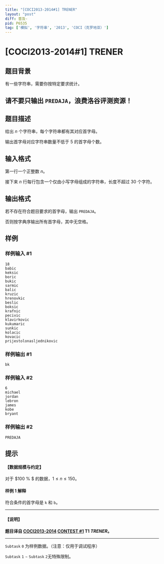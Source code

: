 ```yaml
---
title: "[COCI2013-2014#1] TRENER"
layout: "post"
diff: 普及-
pid: P6535
tag: ['模拟', '字符串', '2013', 'COCI（克罗地亚）']
---
```

# [COCI2013-2014#1] TRENER
## 题目背景

有一些字符串，需要你按特定要求统计。

## 请不要只输出 `PREDAJA`，浪费洛谷评测资源！

## 题目描述

给出 $n$ 个字符串，每个字符串都有其对应首字母。

输出首字母对应字符串数量不低于 $5$ 的首字母个数。
## 输入格式

第一行一个正整数 $n$。

接下来 $n$ 行每行包含一个仅由小写字母组成的字符串，长度不超过 $30$ 个字符。
## 输出格式

若不存在符合题目要求的首字母，输出 `PREDAJA`。

否则按字典序输出所有首字母，其中无空格。
## 样例

### 样例输入 #1
```
18
babic
keksic
boric
bukic
sarmic
balic
kruzic
hrenovkic
beslic
boksic
krafnic
pecivic
klavirkovic
kukumaric
sunkic
kolacic
kovacic
prijestolonasljednikovic 
```
### 样例输出 #1
```
bk 
```
### 样例输入 #2
```
6
michael
jordan
lebron
james
kobe
bryant 
```
### 样例输出 #2
```
PREDAJA
```
## 提示

#### 【数据规模与约定】
对于 $100 \% $ 的数据，$1\le n \le150$。

#### 样例 1 解释

符合条件的首字母是 `k` 和 `b`。

------
#### 【说明】
**题目译自 [COCI2013-2014](https://hsin.hr/coci/archive/2013_2014/) [CONTEST #1](https://hsin.hr/coci/archive/2013_2014/contest1_tasks.pdf)  T1 _TRENER_。**



------------
$\mathtt{Subtask \ 0}$ 为样例数据。（注意：仅用于调试程序）

$\mathtt{Subtask \ 1\sim Subtask\ 2}$无特殊限制。
